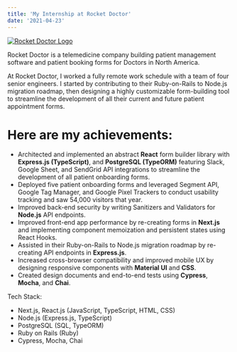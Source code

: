 ```yaml
---
title: 'My Internship at Rocket Doctor'
date: '2021-04-23'
---
```


[![Rocket Doctor Logo](/images/rocket-doctor.jpeg)](https://www.rocketdoctor.ca)

Rocket Doctor is a telemedicine company building patient management software and patient booking forms for Doctors in North America.

At Rocket Doctor, I worked a fully remote work schedule with a team of four senior engineers. I started by contributing to their Ruby-on-Rails to Node.js migration roadmap, then designing a highly customizable form-building tool to streamline the development of all their current and future patient appointment forms.

# Here are my achievements:

- Architected and implemented an abstract **React** form builder library with **Express.js (TypeScript)**, and **PostgreSQL (TypeORM)** featuring Slack, Google Sheet, and SendGrid API integrations to streamline the development of all patient onboarding forms.
- Deployed five patient onboarding forms and leveraged Segment API, Google Tag Manager, and Google Pixel Trackers to conduct usability tracking and saw 54,000 visitors that year.
- Improved back-end security by writing Sanitizers and Validators for **Node.js** API endpoints.
- Improved front-end app performance by re-creating forms in **Next.js** and implementing component memoization and persistent states using React Hooks.
- Assisted in their Ruby-on-Rails to Node.js migration roadmap by re-creating API endpoints in **Express.js**.
- Increased cross-browser compatibility and improved mobile UX by designing responsive components with **Material UI** and **CSS**.
- Created design documents and end-to-end tests using **Cypress**, **Mocha**, and **Chai**.

Tech Stack:

- Next.js, React.js (JavaScript, TypeScript, HTML, CSS)
- Node.js (Express.js, TypeScript)
- PostgreSQL (SQL, TypeORM)
- Ruby on Rails (Ruby)
- Cypress, Mocha, Chai

